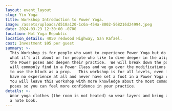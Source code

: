 ```yaml
---
layout: event_layout
slug: Yin Yoga
title: Workshop Introduction to Power Yoga.
image: /assets/uploads/d518a120-1c6a-454a-8002-568216d24994.jpeg
date: 2024-03-23 12:30:00 -0700
location: Hot Yoga Republic
location_details: 4050 redwood Highway, San Rafael.
cost: Investment $95 per guest
summary: >-
  This Workshop is for people who want to experience Power Yoga but do not know
  what it’s all about or for people who like to dive deeper in the alignment of
  the Power poses and deepen their practice.  We will break down the poses you
  will commonly find in a Power Class and we go over the modifications and how
  to use the block as a prop.   This workshop is for all levels, even if you
  have no experience at all and never have set a foot in a Power Yoga class. 
  You will leave this workshop with more knowledge about the most common Power
  poses so you can feel more confidence in your practice.
details: >-
  Wear yoga clothes (the room is not heated) so wear layers and bring a pen and
  a note book.
---
```

